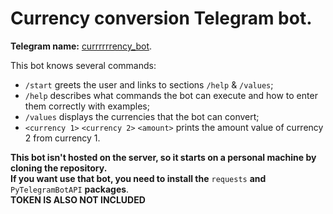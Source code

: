 # Сurrency conversion Telegram bot.  
**Telegram name:** [currrrrrency_bot](https://t.me/currrrrrency_bot).

This bot knows several commands:

+ `/start` greets the user and links to sections `/help` & `/values`;
+ `/help` describes what commands the bot can execute and how to enter them correctly with examples;
+ `/values` displays the currencies that the bot can convert;
+ `<currency 1>` `<currency 2>` `<amount>` prints the amount value of currency 2 from currency 1.

**This bot isn't hosted on the server, so it starts on a personal machine by cloning the repository.**   
**If you want use that bot, you need to install the** `requests` **and** `PyTelegramBotAPI` **packages**.  
**TOKEN IS ALSO NOT INCLUDED**

